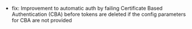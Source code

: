 * fix: Improvement to automatic auth by failing Certificate Based Authentication (CBA) before tokens are deleted if the config parameters for CBA are not provided